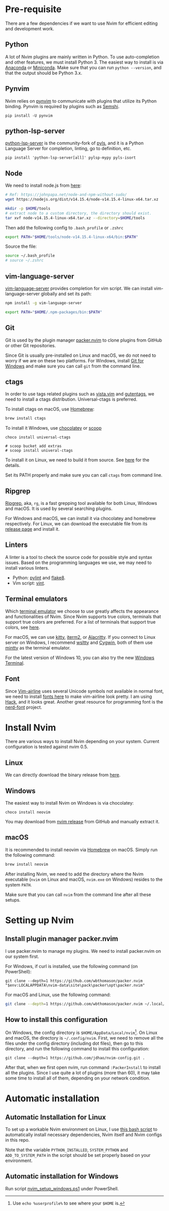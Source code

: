 # Pre-requisite

There are a few dependencies if we want to use Nvim for efficient editing and
development work.

## Python

A lot of Nvim plugins are mainly written in Python. To use auto-completion and
other features, we must install Python 3. The easiest way to install is via
[Anaconda](https://www.anaconda.com/distribution/#download-section) or [Miniconda](https://docs.conda.io/en/latest/miniconda.html). Make sure that
you can run `python --version`, and that the output should be Python 3.x.

## Pynvim

Nvim relies on [pynvim](https://github.com/neovim/pynvim) to communicate with
plugins that utilize its Python binding. Pynvim is required by plugins such as
[Semshi](https://github.com/numirias/semshi).

```
pip install -U pynvim
```

## python-lsp-server

[python-lsp-server](https://github.com/python-lsp/python-lsp-server) is the community-fork of [pyls](https://github.com/palantir/python-language-server), and it is a Python Language Server for completion,
linting, go to definition, etc.

```
pip install 'python-lsp-server[all]' pylsp-mypy pyls-isort
```

## Node

We need to install node.js from [here](https://nodejs.org/en/download/):

```bash
# Ref: https://johnpapa.net/node-and-npm-without-sudo/
wget https://nodejs.org/dist/v14.15.4/node-v14.15.4-linux-x64.tar.xz

mkdir -p $HOME/tools
# extract node to a custom directory, the directory should exist.
tar xvf node-v14.15.4-linux-x64.tar.xz --directory=$HOME/tools
```

Then add the following config to `.bash_profile` or `.zshrc`

```bash
export PATH="$HOME/tools/node-v14.15.4-linux-x64/bin:$PATH"
```

Source the file:

```bash
source ~/.bash_profile
# source ~/.zshrc
```

## vim-language-server

[vim-language-server](https://github.com/iamcco/vim-language-server) provides
completion for vim script. We can install vim-language-server globally and set
its path:

```bash
npm install -g vim-language-server

export PATH="$HOME/.npm-packages/bin:$PATH"
```

## Git

Git is used by the plugin manager [packer.nvim](https://github.com/wbthomason/packer.nvim) to clone plugins from GitHub or
other Git repositories.

Since Git is usually pre-installed on Linux and macOS, we do not need to worry
if we are on these two platforms. For Windows, install [Git for Windows](https://git-scm.com/download/win)
and make sure you can call `git` from the command line.

## ctags

In order to use tags related plugins such as [vista.vim](https://github.com/liuchengxu/vista.vim) and [gutentags](https://github.com/ludovicchabant/vim-gutentags), we need to
install a ctags distribution. Universal-ctags is preferred.

To install ctags on macOS, use [Homebrew](https://github.com/universal-ctags/homebrew-universal-ctags):

```bash
brew install ctags
```

To install it Windows, use [chocolatey](https://chocolatey.org/) or [scoop](https://scoop.sh/)

```
choco install universal-ctags

# scoop bucket add extras
# scoop install univeral-ctags
```

To install it on Linux, we need to build it from source. See [here](https://askubuntu.com/a/836521/768311)
for the details.

Set its PATH properly and make sure you can call `ctags` from command line.

## Ripgrep

[Ripgrep](https://github.com/BurntSushi/ripgrep), aka, `rg`, is a fast grepping
tool available for both Linux, Windows and macOS. It is used by several
searching plugins.

For Windows and macOS, we can install it via chocolatey and homebrew
respectively. For Linux, we can download the executable file from its [release
page](https://github.com/BurntSushi/ripgrep/releases) and install it.

## Linters

A linter is a tool to check the source code for possible style and syntax
issues. Based on the programming languages we use, we may need to install
various linters.

+ Python: [pylint](https://github.com/PyCQA/pylint) and [flake8](https://github.com/PyCQA/flake8).
+ Vim script: [vint](https://github.com/Kuniwak/vint).

## Terminal emulators

Which [terminal emulator](https://en.wikipedia.org/wiki/Terminal_emulator) we
choose to use greatly affects the appearance and functionalities of Nvim.
Since Nvim supports true colors, terminals that support true colors are
preferred. For a list of terminals that support true colors, see [here](https://github.com/termstandard/colors).

For macOS, we can use [kitty](https://sw.kovidgoyal.net/kitty/), [iterm2](https://www.iterm2.com/), or [Alacritty](https://github.com/jwilm/alacritty).
If you connect to Linux server on Windows, I recommend [wsltty](https://github.com/mintty/wsltty) and
[Cygwin](https://www.cygwin.com/), both of them use [mintty](https://github.com/mintty/mintty) as the terminal emulator.

For the latest version of Windows 10, you can also try the new [Windows
Terminal](https://github.com/microsoft/terminal).

## Font

Since [Vim-airline](https://github.com/vim-airline/vim-airline) uses several
Unicode symbols not available in normal font, we need to install [fonts
here](https://github.com/powerline/fonts) to make vim-airline look pretty. I am using [Hack](https://github.com/powerline/fonts/tree/master/Hack), and it looks
great. Another great resource for programming font is the [nerd-font](https://github.com/ryanoasis/nerd-fonts) project.

# Install Nvim

There are various ways to install Nvim depending on your system. Current
configuration is tested against nvim 0.5.

## Linux

We can directly download the binary release from [here](https://github.com/neovim/neovim/releases/download/v0.5.1/nvim-linux64.tar.gz).

## Windows

The easiest way to install Nvim on Windows is via chocolatey:

```
choco install neovim
```

You may download from [nvim release](https://github.com/neovim/neovim/releases/download/v0.5.1/nvim-win64.zip) from GitHub and manually extract it.

## macOS

It is recommended to install neovim via [Homebrew](https://brew.sh/) on macOS.
Simply run the following command:

```bash
brew install neovim
```

After installing Nvim, we need to add the directory where the Nvim executable
(`nvim` on Linux and macOS, `nvim.exe` on Windows) resides to the system `PATH`.

Make sure that you can call `nvim` from the command line after all these
setups.

# Setting up Nvim

## Install plugin manager packer.nvim

I use packer.nvim to manage my plugins. We need to install packer.nvim on our
system first.

For Windows, if curl is installed, use the following command (on PowerShell):

```
git clone --depth=1 https://github.com/wbthomason/packer.nvim "$env:LOCALAPPDATA\nvim-data\site\pack\packer\opt\packer.nvim"
```

For macOS and Linux, use the following command:

```bash
git clone --depth=1 https://github.com/wbthomason/packer.nvim ~/.local/share/nvim/site/pack/packer/opt/packer.nvim
```

## How to install this configuration

On Windows, the config directory is `$HOME/AppData/Local/nvim`[^1]. On Linux
and macOS, the directory is `~/.config/nvim`. First, we need to remove all the
files under the config directory (including dot files), then go to this
directory, and run the following command to install this configuration:

```
git clone --depth=1 https://github.com/jdhao/nvim-config.git .
```

After that, when we first open nvim, run command `:PackerInstall` to install
all the plugins. Since I use quite a lot of plugins (more than 60), it may take
some time to install all of them, depending on your network condition.

# Automatic installation

## Automatic Installation for Linux #

To set up a workable Nvim environment on Linux, I use [this bash script](nvim_setup_linux.sh) to automatically install necessary
dependencies, Nvim itself and Nvim configs in this repo.

Note that the variable `PYTHON_INSTALLED`, `SYSTEM_PYTHON` and
`ADD_TO_SYSTEM_PATH` in the script should be set properly based on your
environment.

## Automatic installation for Windows

Run script [nvim_setup_windows.ps1](nvim_setup_windows.ps1) under PowerShell.

[^1]: Use `echo %userprofile%` to see where your `$HOME` is.
